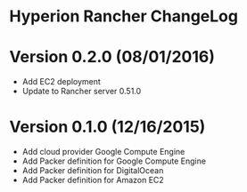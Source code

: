 Hyperion Rancher ChangeLog
======================

# Version 0.2.0 (08/01/2016)

- Add EC2 deployment
- Update to Rancher server 0.51.0

# Version 0.1.0 (12/16/2015)

- Add cloud provider Google Compute Engine
- Add Packer definition for Google Compute Engine
- Add Packer definition for DigitalOcean
- Add Packer definition for Amazon EC2
